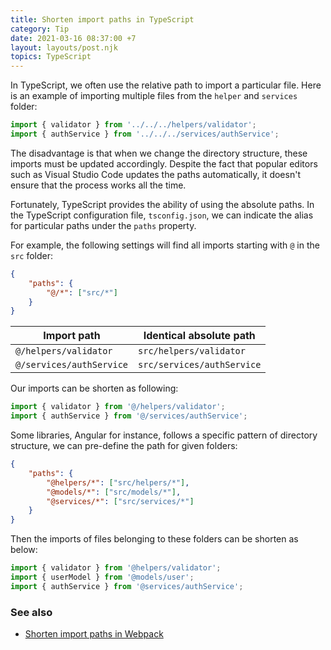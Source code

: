 ```yaml
---
title: Shorten import paths in TypeScript
category: Tip
date: 2021-03-16 08:37:00 +7
layout: layouts/post.njk
topics: TypeScript
---
```


In TypeScript, we often use the relative path to import a particular file. Here is an example of importing multiple files from the `helper` and `services` folder:

```js
import { validator } from '../../../helpers/validator';
import { authService } from '../../../services/authService';
```

The disadvantage is that when we change the directory structure, these imports must be updated accordingly. Despite the fact that popular editors such as Visual Studio Code updates the paths automatically, it doesn't ensure that the process works all the time.

Fortunately, TypeScript provides the ability of using the absolute paths. In the TypeScript configuration file, `tsconfig.json`, we can indicate the alias for particular paths under the `paths` property.

For example, the following settings will find all imports starting with `@` in the `src` folder:

```json
{
    "paths": {
        "@/*": ["src/*"]
    }
}
```

| Import path              | Identical absolute path    |
| ------------------------ | -------------------------- |
| `@/helpers/validator`    | `src/helpers/validator`    |
| `@/services/authService` | `src/services/authService` |

Our imports can be shorten as following:

```js
import { validator } from '@/helpers/validator';
import { authService } from '@/services/authService';
```

Some libraries, Angular for instance, follows a specific pattern of directory structure, we can pre-define the path for given folders:

```json
{
    "paths": {
        "@helpers/*": ["src/helpers/*"],
        "@models/*": ["src/models/*"],
        "@services/*": ["src/services/*"]
    }
}
```

Then the imports of files belonging to these folders can be shorten as below:

```js
import { validator } from '@helpers/validator';
import { userModel } from '@models/user';
import { authService } from '@services/authService';
```

### See also

-   [Shorten import paths in Webpack](/shorten-import-paths-in-webpack.html)
